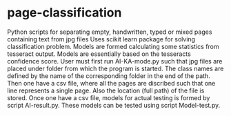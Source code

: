 # page-classification
Python scripts for separating empty, handwritten, typed or mixed pages containing text from jpg files
Uses scikit learn package for solving classification problem. Models are formed calculating some statistics from tesseract output. 
Models are essentially based on the tesseracts confidence score. 
User must first run AI-KA-mode.py such that jpg files are placed under folder from which the program is started. The class names are defined by the name of the corresponding folder in the end of the path. 
Then one have a csv file, where all the pages are discribed such that one line represents a single page. 
Also the location (full path) of the file is stored. Once one have a csv file, models for actual testing is formed by script AI-result.py. These models can be tested using script Model-test.py. 

